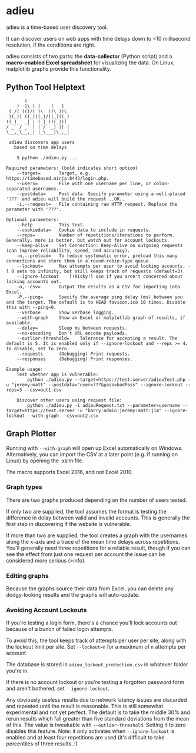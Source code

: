 # adieu

adieu is a time-based user discovery tool.

It can discover users on web apps with time delays down to <10 millisecond resolution, if the conditions are right.

adieu consists of two parts: the __data-collector__ (Python script) and a __macro-enabled Excel spreadsheet__ for visualizing the data. On Linux, matplotlib graphs provide this functionality.
## Python Tool Helptext
```
       (                 
    )  )\ ) (    (   (   
 ( /( (()/( )\  ))\ ))\  
 )(_)) ((_)|(_)/((_)((_) 
((_)_  _| | (_|_))(_))(  
/ _` / _` | | / -_) || | 
\__,_\__,_| |_\___|\_,_| 

 adieu discovers app users
   based on time delays

	$ python ./adieu.py ...

Required parameters: (bold indicates short option)
	--target=		Target, e.g. https://timebased.ninja:8443/login.php.
	--users=		File with one username per line, or colon-separated usernames.
	--postdata=		Post data. Specify parameter using a well-placed '???' and adieu will build the request ..OR..
	-i,--request=	File containing raw HTTP request. Replace the parameter with '???'.

Optional parameters:
	--help      	This text.
	--cookiedata=	Cookie data to include in requests.
	--reps=   		Number of repetitions/iterations to perform. Generally, more is better, but watch out for account lockouts.
	--keep-alive	Set Connection: Keep-Alive on outgoing requests (can improve reliability, speed, and accuracy).
	-n,--preload=	To reduce systematic error, preload this many connections and store them in a round-robin-type queue.
	--lockout=		Max attempts per user to avoid locking accounts. -l 0 sets to infinity, but still keeps track of requests (default=3).
	--ignore-lockout	[!Risky!] Use if you aren't concerned about locking accounts out.
	-o,--csv=		Output the results as a CSV for importing into Excel.
	-P,--ping=		Specify the average ping delay (ms) between you and the target. The default is to HEAD favicon.ico 10 times. Disable this with --ping=0.
	--verbose		Show verbose logging.
	--with-graph	Show an Excel or matplotlib graph of results, if available.
	--delay=		Sleep ms between requests.
	--no-encoding	Don't URL encode payloads.
	--outlier-threshold=	Tolerance for accepting a result. The default is 5. It is enabled only if --ignore-lockout and --reps >= 4. To disable, set to zero.
	--requests		(Debugging) Print requests.
	--responses		(Debugging) Print responses.

Example usage:
	Test whether app is vulnerable:
		python ./adieu.py --target=https://test.server/adieuTest.php -u "jeremy:matt" --postdata="user=???&pass=badPass" --ignore-lockout --reps=3 --csv=out1.csv

	Discover other users using request file:
		python ./adieu.py -i adieuRequest.txt --parameter=username --target=https://test.server -u "barry:admin:jeremy:matt:jim" --ignore-lockout --with-graph --csv=out2.csv
```

## Graph Plotter
Running with `--with-graph` will open up Excel automatically on Windows. Alternatively, you can import the CSV at a later point (e.g. if running on Linux) by opening the .xslm file.

The macro supports Excel 2016, and not Excel 2010.
### Graph types
There are two graphs produced depending on the number of users tested.

If only two are supplied, the tool assumes the format is testing the difference in delay between valid and invalid accounts.
This is generally the first step in discovering if the website is vulnerable.

If more than two are supplied, the tool creates a graph with the usernames along the x-axis and a trace of the mean time delays across repetitions.
You'll generally need three repetitions for a reliable result, though if you can see the effect from just one request per account the issue can be considered more serious (>info).
### Editing graphs
Because the graphs source their data from Excel, you can delete any dodgy-looking results and the graphs will auto-update.
### Avoiding Account Lockouts
If you're testing a login form, there's a chance you'll lock accounts out because of a bunch of failed login attempts.

To avoid this, the tool keeps track of attempts per user per site, along with the lockout limit per site. Set `--lockout=n` for a maximum of `n` attempts per account.

The database is stored in `adieu_lockout_protection.csv` in whatever folder you're in.

If there is no account lockout or you're testing a forgotten password form and aren't bothered, set `--ignore-lockout`.

Any obviously useless results due to network latency issues are discarded and repeated until the result is reasonable.
This is still somewhat experimental and not yet perfect.
The default is to take the middle 30% and rerun results which fall greater than five standard deviations from the mean of this.
The value is tweakable with `--outlier-threshold`. Setting it to zero disables this feature.
Note: it only activates when `--ignore-lockout` is enabled and at least four repetitions are used (it's difficult to take percentiles of three results..!)
